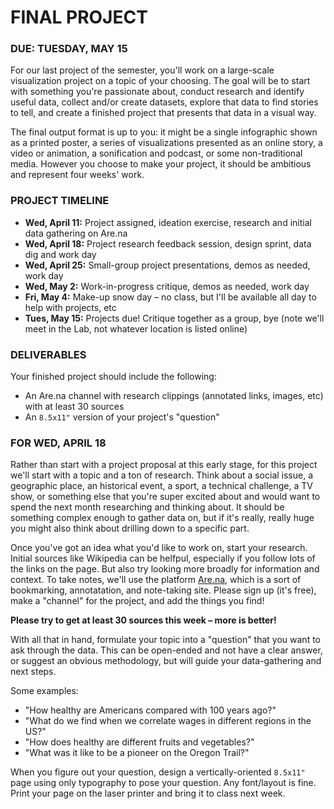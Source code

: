 FINAL PROJECT
====

### DUE: TUESDAY, MAY 15

For our last project of the semester, you'll work on a large-scale visualization project on a topic of your choosing. The goal will be to start with something you're passionate about, conduct research and identify useful data, collect and/or create datasets, explore that data to find stories to tell, and create a finished project that presents that data in a visual way.

The final output format is up to you: it might be a single infographic shown as a printed poster, a series of visualizations presented as an online story, a video or animation, a sonification and podcast, or some non-traditional media. However you choose to make your project, it should be ambitious and represent four weeks' work.

### PROJECT TIMELINE  

* **Wed, April 11:** Project assigned, ideation exercise, research and initial data gathering on Are.na  
* **Wed, April 18:** Project research feedback session, design sprint, data dig and work day  
* **Wed, April 25:** Small-group project presentations, demos as needed, work day  
* **Wed, May 2:** Work-in-progress critique, demos as needed, work day  
* **Fri, May 4:** Make-up snow day – no class, but I'll be available all day to help with projects, etc  
* **Tues, May 15:** Projects due! Critique together as a group, bye (note we'll meet in the Lab, not whatever location is listed online)  

### DELIVERABLES  
Your finished project should include the following:
 
* An Are.na channel with research clippings (annotated links, images, etc) with at least 30 sources  
* An `8.5x11"` version of your project's "question"  

### FOR WED, APRIL 18  

Rather than start with a project proposal at this early stage, for this project we'll start with a topic and a ton of research. Think about a social issue, a geographic place, an historical event, a sport, a technical challenge, a TV show, or something else that you're super excited about and would want to spend the next month researching and thinking about. It should be something complex enough to gather data on, but if it's really, really huge you might also think about drilling down to a specific part.

Once you've got an idea what you'd like to work on, start your research. Initial sources like Wikipedia can be helfpul, especially if you follow lots of the links on the page. But also try looking more broadly for information and context. To take notes, we'll use the platform [Are.na](https://www.are.na), which is a sort of bookmarking, annotatation, and note-taking site. Please sign up (it's free), make a "channel" for the project, and add the things you find!

**Please try to get at least 30 sources this week – more is better!**

With all that in hand, formulate your topic into a "question" that you want to ask through the data. This can be open-ended and not have a clear answer, or suggest an obvious methodology, but will guide your data-gathering and next steps.

Some examples:

* "How healthy are Americans compared with 100 years ago?"  
* "What do we find when we correlate wages in different regions in the US?"  
* "How does healthy are different fruits and vegetables?"  
* "What was it like to be a pioneer on the Oregon Trail?"  

When you figure out your question, design a vertically-oriented `8.5x11"` page using only typography to pose your question. Any font/layout is fine. Print your page on the laser printer and bring it to class next week.



















